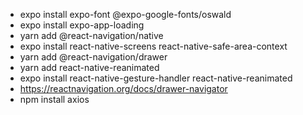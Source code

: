 - expo install expo-font @expo-google-fonts/oswald
- expo install expo-app-loading
- yarn add @react-navigation/native
- expo install react-native-screens react-native-safe-area-context
- yarn add @react-navigation/drawer
- yarn add react-native-reanimated
- expo install react-native-gesture-handler react-native-reanimated
- https://reactnavigation.org/docs/drawer-navigator
- npm install axios